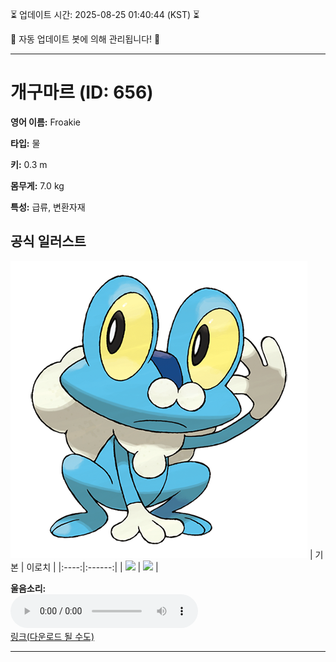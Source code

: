 
⏳ 업데이트 시간: 2025-08-25 01:40:44 (KST) ⏳

🤖 자동 업데이트 봇에 의해 관리됩니다! 🤖

---

# 개구마르 (ID: 656)
**영어 이름:** Froakie

**타입:** 물

**키:** 0.3 m

**몸무게:** 7.0 kg

**특성:** 급류, 변환자재

## 공식 일러스트
![](https://raw.githubusercontent.com/PokeAPI/sprites/master/sprites/pokemon/other/official-artwork/656.png)
| 기본 | 이로치 |
|:----:|:------:|
| <img src="http://play.pokemonshowdown.com/sprites/ani/froakie.gif" width="200"> | <img src="http://play.pokemonshowdown.com/sprites/ani-shiny/froakie.gif" width="200"> |

**울음소리:**<br><audio controls src="https://raw.githubusercontent.com/PokeAPI/cries/main/cries/pokemon/latest/656.ogg"></audio><br> [링크(다운로드 될 수도)](https://raw.githubusercontent.com/PokeAPI/cries/main/cries/pokemon/latest/656.ogg)


---
